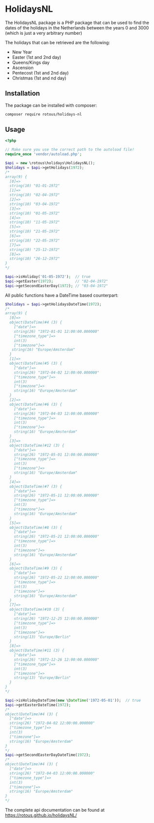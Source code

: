 # HolidaysNL

The HolidaysNL package is a PHP package that can be used to find the dates of the holidays in the Netherlands between the years 0 and 3000 (which is just a very arbitrary number)

The holidays that can be retrieved are the following:

- New Year
- Easter (1st and 2nd day)
- Queens/Kings day
- Ascension
- Pentecost (1st and 2nd day)
- Christmas (1st and nd day)

## Installation

The package can be installed with composer:

````bash
composer require rotous/holidays-nl
````

## Usage

````php
<?php

// Make sure you use the correct path to the autoload file!
require_once 'vendor/autoload.php';

$api = new \rotous\holidays\HolidaysNL();
$holidays = $api->getHolidays(1972);
/*
array(9) {
  [0]=>
  string(10) "01-01-1972"
  [1]=>
  string(10) "02-04-1972"
  [2]=>
  string(10) "03-04-1972"
  [3]=>
  string(10) "01-05-1972"
  [4]=>
  string(10) "11-05-1972"
  [5]=>
  string(10) "21-05-1972"
  [6]=>
  string(10) "22-05-1972"
  [7]=>
  string(10) "25-12-1972"
  [8]=>
  string(10) "26-12-1972"
}
*/

$api->isHoliday('01-05-1972');  // true
$api->getEaster(1972);          // "02-04-1972"
$api->getSecondEasterDay(1972); // "03-04-1972"
````

All public functions have a DateTime based counterpart:

````php
$holidays = $api->getHolidaysDateTime(1972);
/*
array(9) {
  [0]=>
  object(DateTime)#4 (3) {
    ["date"]=>
    string(26) "1972-01-01 12:00:00.000000"
    ["timezone_type"]=>
    int(3)
    ["timezone"]=>
   string(16) "Europe/Amsterdam"
  }
  [1]=>
  object(DateTime)#5 (3) {
    ["date"]=>
    string(26) "1972-04-02 12:00:00.000000"
    ["timezone_type"]=>
    int(3)
    ["timezone"]=>
    string(16) "Europe/Amsterdam"
  }
  [2]=>
  object(DateTime)#6 (3) {
    ["date"]=>
    string(26) "1972-04-03 12:00:00.000000"
    ["timezone_type"]=>
    int(3)
    ["timezone"]=>
    string(16) "Europe/Amsterdam"
  }
  [3]=>
  object(DateTime)#12 (3) {
    ["date"]=>
    string(26) "1972-05-01 12:00:00.000000"
    ["timezone_type"]=>
    int(3)
    ["timezone"]=>
    string(16) "Europe/Amsterdam"
  }
  [4]=>
  object(DateTime)#7 (3) {
    ["date"]=>
    string(26) "1972-05-11 12:00:00.000000"
    ["timezone_type"]=>
    int(3)
    ["timezone"]=>
    string(16) "Europe/Amsterdam"
  }
  [5]=>
  object(DateTime)#8 (3) {
    ["date"]=>
    string(26) "1972-05-21 12:00:00.000000"
    ["timezone_type"]=>
    int(3)
    ["timezone"]=>
    string(16) "Europe/Amsterdam"
  }
  [6]=>
  object(DateTime)#9 (3) {
    ["date"]=>
    string(26) "1972-05-22 12:00:00.000000"
    ["timezone_type"]=>
    int(3)
    ["timezone"]=>
    string(16) "Europe/Amsterdam"
  }
  [7]=>
  object(DateTime)#10 (3) {
    ["date"]=>
    string(26) "1972-12-25 12:00:00.000000"
    ["timezone_type"]=>
    int(3)
    ["timezone"]=>
    string(13) "Europe/Berlin"
  }
  [8]=>
  object(DateTime)#11 (3) {
    ["date"]=>
    string(26) "1972-12-26 12:00:00.000000"
    ["timezone_type"]=>
    int(3)
    ["timezone"]=>
    string(13) "Europe/Berlin"
  }
}
*/

$api->isHolidayDateTime(new \DateTime('1972-05-01'));  // true
$api->getEasterDateTime(1972);
/*
object(DateTime)#4 (3) {
  ["date"]=>
  string(26) "1972-04-02 12:00:00.000000"
  ["timezone_type"]=>
  int(3)
  ["timezone"]=>
  string(16) "Europe/Amsterdam"
}
*/
$api->getSecondEasterDayDateTime(1972);
/*
object(DateTime)#4 (3) {
  ["date"]=>
  string(26) "1972-04-03 12:00:00.000000"
  ["timezone_type"]=>
  int(3)
  ["timezone"]=>
  string(16) "Europe/Amsterdam"
}
*/
````

The complete api documentation can be found at https://rotous.github.io/holidaysNL/
